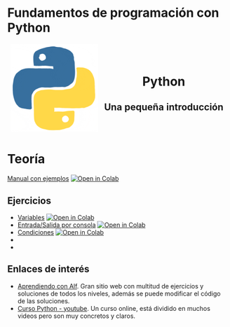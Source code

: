 # Fundamentos de programación con Python

<table class="table">
    <thead>
        <tr>
            <td>
                <img src="./images/giphy.gif" width="200" height="200">
            </td>
            <td>
                <h1>Python</h1>
                <h2>Una pequeña introducción</h2>
            </td>
        </tr>
    </thead>
</table>

<style>

    .table{ 
            border-collapse:collapse;
            text-align:center;
            margin-left:auto;
            margin-right:auto;
        }

</style>

# Teoría
[Manual con ejemplos](./teoria/tutorial.ipynb)
[![Open in Colab](https://colab.research.google.com/assets/colab-badge.svg)](https://colab.research.google.com/github/HugoLebredo/FI_PYTHON_TUTORIAL/blob/main/teoria/tutorial.ipynb)
## Ejercicios
* [Variables](./ejercicios/FI_practica1.ipynb)
[![Open in Colab](https://colab.research.google.com/assets/colab-badge.svg)](https://colab.research.google.com/github/HugoLebredo/FI_PYTHON_TUTORIAL/blob/main/ejercicios/FI_practica1.ipynb)
* [Entrada/Salida por consola](./ejercicios/FI_practica2.ipynb)
[![Open in Colab](https://colab.research.google.com/assets/colab-badge.svg)](https://colab.research.google.com/github/HugoLebredo/FI_PYTHON_TUTORIAL/blob/main/ejercicios/FI_practica2.ipynb)
* [Condiciones](./ejercicios/FI_practica3.ipynb)
[![Open in Colab](https://colab.research.google.com/assets/colab-badge.svg)](https://colab.research.google.com/github/HugoLebredo/FI_PYTHON_TUTORIAL/blob/main/ejercicios/FI_practica3.ipynb)
* []()
* []()
## Enlaces de interés
* [Aprendiendo con Alf](https://aprendeconalf.es/docencia/python/). Gran sitio web con multitud de ejercicios y soluciones de todos los niveles, además se puede modificar el código de las soluciones.
* [Curso Python - youtube](https://www.youtube.com/playlist?list=PLU8oAlHdN5BlvPxziopYZRd55pdqFwkeS). Un curso online, está dividido en muchos videos pero son muy concretos y claros.